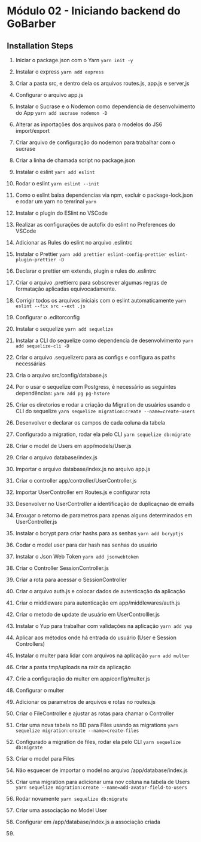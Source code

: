# Módulo 02 - Iniciando backend do GoBarber

## Installation Steps

1. Iniciar o package.json com o Yarn
   `yarn init -y`

2. Instalar o express
   `yarn add express`

3. Criar a pasta src, e dentro dela os arquivos routes.js, app.js e server,js

4. Configurar o arquivo app.js

5. Instalar o Sucrase e o Nodemon como dependencia de desenvolvimento do App
   `yarn add sucrase nodemon -D`

6. Alterar as inportações dos arquivos para o modelos do JS6 import/export

7. Criar arquivo de configuração do nodemon para trabalhar com o sucrase

8. Criar a linha de chamada script no package.json

9. Instalar o eslint
   `yarn add eslint`

10. Rodar o eslint
    `yarn eslint --init`

11. Como o eslint baixa dependencias via npm, excluir o package-lock.json e
    rodar um yarn no temrinal
    `yarn`

12. Instalar o plugin do ESlint no VSCode

13. Realizar as configurações de autofix do eslint no Preferences do VSCode

14. Adicionar as Rules do eslint no arquivo .eslintrc

15. Instalar o Prettier
    `yarn add prettier eslint-config-prettier eslint-plugin-prettier -D`

16. Declarar o prettier em extends, plugin e rules do .eslintrc

17. Criar o arquivo .prettierrc para sobscrever algumas regras de formatação
    aplicadas equivocadamente.

18. Corrigir todos os arquivos iniciais com o eslint automaticamente
    `yarn eslint --fix src --ext .js`

19. Configurar o .editorconfig

20. Instalar o sequelize
    `yarn add sequelize`

21. Instalar a CLI do sequelize como dependencia de desenvolvimento
    `yarn add sequelize-cli -D`

22. Criar o arquivo .sequelizerc para as configs e configura as paths necessárias

23. Cria o arquivo src/config/database.js

24. Por o usar o sequelize com Postgress, é necessário as seguintes dependências:
    `yarn add pg pg-hstore`

25. Criar os diretorios e rodar a criação da Migration de usuários usando o
    CLI do sequelize
    `yarn sequelize migration:create --name=create-users`

26. Desenvolver e declarar os campos de cada coluna da tabela

27. Configurado a migration, rodar ela pelo CLI
    `yarn sequelize db:migrate`

28. Criar o model de Users em app/models/User.js

29. Criar o arquivo database/index.js

30. Importar o arquivo database/index.js no arquivo app.js

31. Criar o controller app/controller/UserController.js

32. Importar UserController em Routes.js e configurar rota

33. Desenvolver no UserController a identificação de duplicaçnao de emails

34. Enxugar o retorno de parametros para apenas alguns determinados em UserController.js

35. Instalar o bcrypt para criar hashs para as senhas
    `yarn add bcryptjs`

36. Codar o model user para dar hash nas senhas do usuário

37. Instalar o Json Web Token
    `yarn add jsonwebtoken`

38. Criar o Controller SessionController.js

39. Criar a rota para acessar o SessionController

40. Criar o arquivo auth.js e colocar dados de autenticação da aplicação

41. Criar o middleware para autenticação em app/middlewares/auth.js

42. Criar o metodo de update de usuário em UserControlller.js

43. Instalar o Yup para trabalhar com validações na aplicação
    `yarn add yup`

44. Aplicar aos métodos onde há entrada do usuário (User e Session Controllers)

45. Instalar o multer para lidar com arquivos na aplicação
    `yarn add multer`

46. Criar a pasta tmp/uploads na raiz da aplicação

47. Crie a configuração do multer em app/config/multer.js

48. Configurar o multer

49. Adicionar os parametros de arquivos e rotas no routes.js

50. Criar o FileController e ajustar as rotas para chamar o Controller

51. Criar uma nova tabela no BD para Files usando as migrations
    `yarn sequelize migration:create --name=create-files`

52. Configurado a migration de files, rodar ela pelo CLI
    `yarn sequelize db:migrate`

53. Criar o model para Files

54. Não esquecer de importar o model no arquivo /app/database/index.js

55. Criar uma migration para adicionar uma nov coluna na tabela de Users
    `yarn sequelize migration:create --name=add-avatar-field-to-users`

56. Rodar novamente
    `yarn sequelize db:migrate`

57. Criar uma associação no Model User

58. Configurar em /app/database/index.js a associação criada

59.
